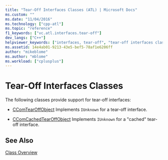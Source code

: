 ```yaml
---
title: "Tear-Off Interfaces Classes (ATL) | Microsoft Docs"
ms.custom: ""
ms.date: "11/04/2016"
ms.technology: ["cpp-atl"]
ms.topic: "reference"
f1_keywords: ["vc.atl.interfaces.tear-off"]
dev_langs: ["C++"]
helpviewer_keywords: ["interfaces, tear-off", "tear-off interfaces classes"]
ms.assetid: 14e4ab01-9213-43e5-bef5-78af1e6206ff
author: "mikeblome"
ms.author: "mblome"
ms.workload: ["cplusplus"]
---
```

# Tear-Off Interfaces Classes
The following classes provide support for tear-off interfaces:  
  
-   [CComTearOffObject](../atl/reference/ccomtearoffobject-class.md) Implements `IUnknown` for a tear-off interface.  
  
-   [CComCachedTearOffObject](../atl/reference/ccomcachedtearoffobject-class.md) Implements `IUnknown` for a "cached" tear-off interface.  
  
## See Also  
 [Class Overview](../atl/atl-class-overview.md)

